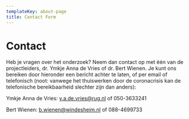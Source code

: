 ```yaml
---
templateKey: about-page
title: Contact Form
---
```

# Contact

Heb je vragen over het onderzoek? Neem dan contact op met één van de projectleiders, dr. Ymkje Anna de Vries of dr. Bert Wienen. Je kunt ons bereiken door hieronder een bericht achter te laten, of per email of telefonisch (noot: vanwege het thuiswerken door de coronacrisis kan de telefonische bereikbaarheid slechter zijn dan anders):

Ymkje Anna de Vries: y.a.de.vries@rug.nl of 050-3633241

Bert Wienen: b.wienen@windesheim.nl of 088-4699733